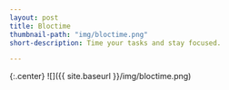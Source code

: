 ```yaml
---
layout: post
title: Bloctime
thumbnail-path: "img/bloctime.png"
short-description: Time your tasks and stay focused.

---
```


{:.center}
![]({{ site.baseurl }}/img/bloctime.png)
